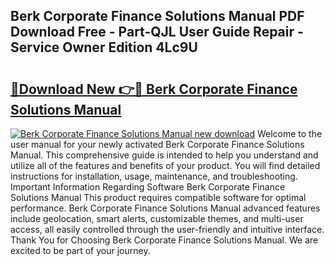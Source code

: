 ## Berk Corporate Finance Solutions Manual PDF Download Free - Part-QJL User Guide Repair - Service Owner Edition 4Lc9U

# <h2><a href="http://bc8386.oget.top/?id=Berk+Corporate+Finance+Solutions+Manual">🔗Download New 👉🔴 Berk Corporate Finance Solutions Manual</a></h2>

[![Berk Corporate Finance Solutions Manual new download](https://i.imgur.com/5g1atiW.png)](http://bc8386.oget.top/?id=Berk+Corporate+Finance+Solutions+Manual)
Welcome to the user manual for your newly activated Berk Corporate Finance Solutions Manual. This comprehensive guide is intended to help you understand and utilize all of the features and benefits of your product. You will find detailed instructions for installation, usage, maintenance, and troubleshooting. Important Information Regarding Software Berk Corporate Finance Solutions Manual This product requires compatible software for optimal performance. Berk Corporate Finance Solutions Manual advanced features include geolocation, smart alerts, customizable themes, and multi-user access, all easily controlled through the user-friendly and intuitive interface. Thank You for Choosing Berk Corporate Finance Solutions Manual. We are excited to be part of your journey.
